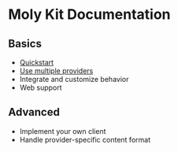 # Moly Kit Documentation
## Basics
- [Quickstart](quickstart.md)
- [Use multiple providers](multiple-providers.md)
- Integrate and customize behavior
- Web support

## Advanced

- Implement your own client
- Handle provider-specific content format
